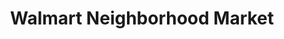 ---
title: "Walmart Neighborhood Market"
url: /abilene/walmart-neighborhood-market/
shop: Supermarkt
---